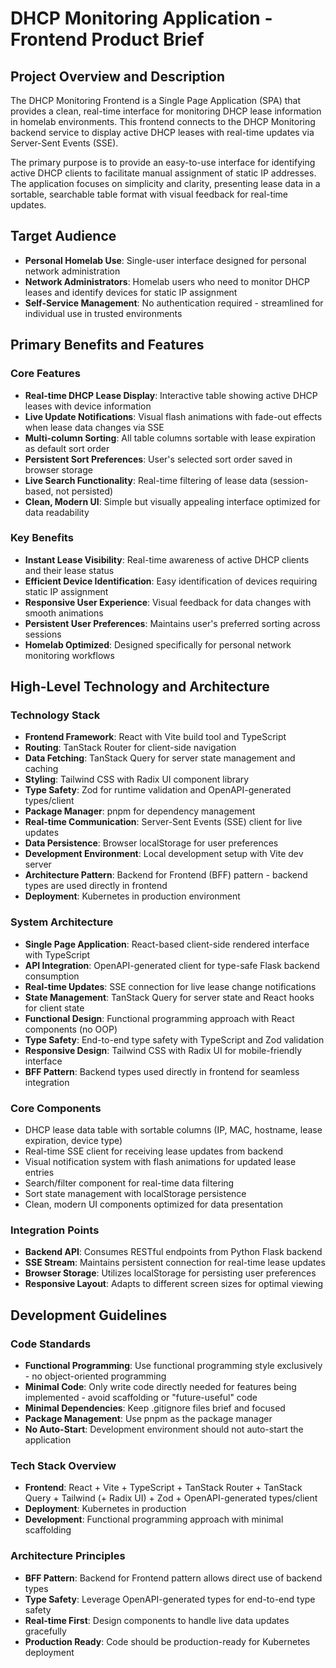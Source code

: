 # DHCP Monitoring Application - Frontend Product Brief

## Project Overview and Description

The DHCP Monitoring Frontend is a Single Page Application (SPA) that provides a clean, real-time interface for monitoring DHCP lease information in homelab environments. This frontend connects to the DHCP Monitoring backend service to display active DHCP leases with real-time updates via Server-Sent Events (SSE).

The primary purpose is to provide an easy-to-use interface for identifying active DHCP clients to facilitate manual assignment of static IP addresses. The application focuses on simplicity and clarity, presenting lease data in a sortable, searchable table format with visual feedback for real-time updates.

## Target Audience

- **Personal Homelab Use**: Single-user interface designed for personal network administration
- **Network Administrators**: Homelab users who need to monitor DHCP leases and identify devices for static IP assignment
- **Self-Service Management**: No authentication required - streamlined for individual use in trusted environments

## Primary Benefits and Features

### Core Features
- **Real-time DHCP Lease Display**: Interactive table showing active DHCP leases with device information
- **Live Update Notifications**: Visual flash animations with fade-out effects when lease data changes via SSE
- **Multi-column Sorting**: All table columns sortable with lease expiration as default sort order
- **Persistent Sort Preferences**: User's selected sort order saved in browser storage
- **Live Search Functionality**: Real-time filtering of lease data (session-based, not persisted)
- **Clean, Modern UI**: Simple but visually appealing interface optimized for data readability

### Key Benefits
- **Instant Lease Visibility**: Real-time awareness of active DHCP clients and their lease status
- **Efficient Device Identification**: Easy identification of devices requiring static IP assignment
- **Responsive User Experience**: Visual feedback for data changes with smooth animations
- **Persistent User Preferences**: Maintains user's preferred sorting across sessions
- **Homelab Optimized**: Designed specifically for personal network monitoring workflows

## High-Level Technology and Architecture

### Technology Stack
- **Frontend Framework**: React with Vite build tool and TypeScript
- **Routing**: TanStack Router for client-side navigation
- **Data Fetching**: TanStack Query for server state management and caching
- **Styling**: Tailwind CSS with Radix UI component library
- **Type Safety**: Zod for runtime validation and OpenAPI-generated types/client
- **Package Manager**: pnpm for dependency management
- **Real-time Communication**: Server-Sent Events (SSE) client for live updates
- **Data Persistence**: Browser localStorage for user preferences
- **Development Environment**: Local development setup with Vite dev server
- **Architecture Pattern**: Backend for Frontend (BFF) pattern - backend types are used directly in frontend
- **Deployment**: Kubernetes in production environment

### System Architecture
- **Single Page Application**: React-based client-side rendered interface with TypeScript
- **API Integration**: OpenAPI-generated client for type-safe Flask backend consumption
- **Real-time Updates**: SSE connection for live lease change notifications
- **State Management**: TanStack Query for server state and React hooks for client state
- **Functional Design**: Functional programming approach with React components (no OOP)
- **Type Safety**: End-to-end type safety with TypeScript and Zod validation
- **Responsive Design**: Tailwind CSS with Radix UI for mobile-friendly interface
- **BFF Pattern**: Backend types used directly in frontend for seamless integration

### Core Components
- DHCP lease data table with sortable columns (IP, MAC, hostname, lease expiration, device type)
- Real-time SSE client for receiving lease updates from backend
- Visual notification system with flash animations for updated lease entries
- Search/filter component for real-time data filtering
- Sort state management with localStorage persistence
- Clean, modern UI components optimized for data presentation

### Integration Points
- **Backend API**: Consumes RESTful endpoints from Python Flask backend
- **SSE Stream**: Maintains persistent connection for real-time lease updates
- **Browser Storage**: Utilizes localStorage for persisting user preferences
- **Responsive Layout**: Adapts to different screen sizes for optimal viewing

## Development Guidelines

### Code Standards
- **Functional Programming**: Use functional programming style exclusively - no object-oriented programming
- **Minimal Code**: Only write code directly needed for features being implemented - avoid scaffolding or "future-useful" code
- **Minimal Dependencies**: Keep .gitignore files brief and focused
- **Package Management**: Use pnpm as the package manager
- **No Auto-Start**: Development environment should not auto-start the application

### Tech Stack Overview
- **Frontend**: React + Vite + TypeScript + TanStack Router + TanStack Query + Tailwind (+ Radix UI) + Zod + OpenAPI-generated types/client
- **Deployment**: Kubernetes in production
- **Development**: Functional programming approach with minimal scaffolding

### Architecture Principles
- **BFF Pattern**: Backend for Frontend pattern allows direct use of backend types
- **Type Safety**: Leverage OpenAPI-generated types for end-to-end type safety
- **Real-time First**: Design components to handle live data updates gracefully
- **Production Ready**: Code should be production-ready for Kubernetes deployment
